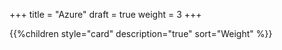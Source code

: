 +++
title = "Azure"
draft = true
weight = 3
+++

{{%children style="card" description="true" sort="Weight" %}}